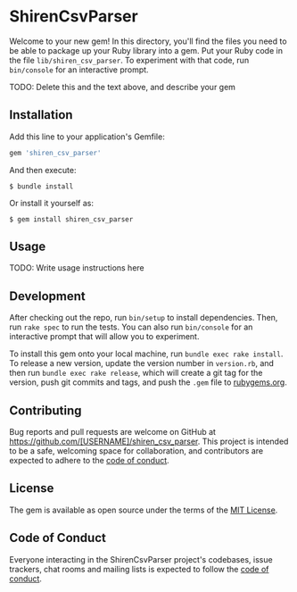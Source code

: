 # ShirenCsvParser

Welcome to your new gem! In this directory, you'll find the files you need to be able to package up your Ruby library into a gem. Put your Ruby code in the file `lib/shiren_csv_parser`. To experiment with that code, run `bin/console` for an interactive prompt.

TODO: Delete this and the text above, and describe your gem

## Installation

Add this line to your application's Gemfile:

```ruby
gem 'shiren_csv_parser'
```

And then execute:

    $ bundle install

Or install it yourself as:

    $ gem install shiren_csv_parser

## Usage

TODO: Write usage instructions here

## Development

After checking out the repo, run `bin/setup` to install dependencies. Then, run `rake spec` to run the tests. You can also run `bin/console` for an interactive prompt that will allow you to experiment.

To install this gem onto your local machine, run `bundle exec rake install`. To release a new version, update the version number in `version.rb`, and then run `bundle exec rake release`, which will create a git tag for the version, push git commits and tags, and push the `.gem` file to [rubygems.org](https://rubygems.org).

## Contributing

Bug reports and pull requests are welcome on GitHub at https://github.com/[USERNAME]/shiren_csv_parser. This project is intended to be a safe, welcoming space for collaboration, and contributors are expected to adhere to the [code of conduct](https://github.com/[USERNAME]/shiren_csv_parser/blob/master/CODE_OF_CONDUCT.md).


## License

The gem is available as open source under the terms of the [MIT License](https://opensource.org/licenses/MIT).

## Code of Conduct

Everyone interacting in the ShirenCsvParser project's codebases, issue trackers, chat rooms and mailing lists is expected to follow the [code of conduct](https://github.com/[USERNAME]/shiren_csv_parser/blob/master/CODE_OF_CONDUCT.md).
